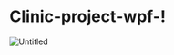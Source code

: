 # Clinic-project-wpf-!
![Untitled](https://user-images.githubusercontent.com/76705246/150654673-0529fe99-0c9b-4a0b-b9c7-3e7dc36c2b04.png)
